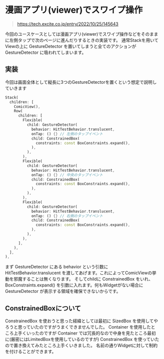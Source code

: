 # 漫画アプリ(viewer)でスワイプ操作
>https://tech.excite.co.jp/entry/2022/10/25/145643

今回のユースケースとしては漫画アプリ(viewer)でスワイプ操作などをそのままに左側タップで次のページに進んだりするときの実装です。
通常Stackを用いてViewの上に GestureDetector を置いてしまうと全てのアクションが GestureDetector に吸われてしまいます。

## 実装
今回は画面全体として縦長に3つのGestureDetectorを置くという想定で説明していきます
```dart
Stack(
  children: [
    ComicView(),
    Row(
      children: [
        Flexible(
          child: GestureDetector(
            behavior: HitTestBehavior.translucent,
            onTap: () {} // 左側のタップイベント
            child: ConstrainedBox(
              constraints: const BoxConstraints.expand(),
            ),
          ),
        ),
        Flexible(
          child: GestureDetector(
            behavior: HitTestBehavior.translucent,
            onTap: () {} // 中央のタップイベント
            child: ConstrainedBox(
              constraints: const BoxConstraints.expand(),
            ),
          ),
        ),
        Flexible(
          child: GestureDetector(
            behavior: HitTestBehavior.translucent,
            onTap: () {} // 右側のタップイベント
            child: ConstrainedBox(
              constraints: const BoxConstraints.expand(),
            ),
          ),
        ),
      ],
    ),
  ],
),
```
まず GestureDetector にある behavior という引数に HitTestBehavior.translucent を渡してあげます。これによってComicViewの挙動を邪魔することは無くなります。
そしてchildに ConstrainedBox をいれ、 BoxConstraints.expand() を引数に入れます。何もWidgetがない場合に GestureDetector が表示する領域を確保できないからです。

## ConstrainedBoxについて
ConstrainedBox を使おうと思った経緯としては最初に SizedBox を使用してやろうと思っていたのですがうまくできませんでした。
Container を使用したところ上手くいったのですが Container では冗長的なので中身を見たところ最初に(厳密にはLimitedBoxを使用しているのですが) ConstrainedBox を使っていたので置き換えてみたところ上手くいきました。
名前の通りWidgetに対して制約を付けることができます。

































